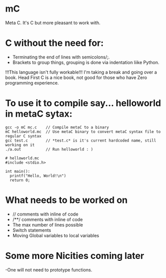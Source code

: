 # mC
Meta C. It's C but more pleasant to work with.

# C without the need for:
  - Terminating the end of lines with semicolons/;.
  - Brackets to group things, grouping is done via indentation liike Python.

!!!This language isn't fully workable!!! I'm taking a break and going over a book. Head First C is a nice book, not good for those who have Zero programming experience.



# To use it to compile say... helloworld in metaC sytax:
```
gcc -o mC mc.c    // Compile metaC to a binary
mC helloworld.mc  // Use metaC binary to convert metaC syntax file to regular C syntax
gcc test.c        // *test.c* is it's current hardcoded name, still working on it
./a.out           // Run helloworld : )
```

```
# helloworld.mc
#include <stdio.h>

int main():
  printf("Hello, World!\n")
  return 0;
```


# What needs to be worked on
- // comments with inline of code
- /**/ comments with inline of code
- The max number of lines possible
- Switch statements
- Moving Global variables to local variables

# Some more Nicities coming later
  -One will not need to prototype functions.
